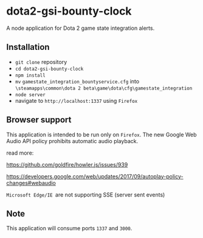 # dota2-gsi-bounty-clock

A node application for Dota 2 game state integration alerts.

## Installation

- `git clone` repository
- `cd dota2-gsi-bounty-clock`
- `npm install`
- `mv` `gamestate_integration_bountyservice.cfg` into `\steamapps\common\dota 2 beta\game\dota\cfg\gamestate_integration`
- `node server`
- navigate to `http://localhost:1337` using `Firefox`

## Browser support

This application is intended to be run only on `Firefox`. The new Google Web Audio API policy prohibits automatic audio playback.

read more:

https://github.com/goldfire/howler.js/issues/939

https://developers.google.com/web/updates/2017/09/autoplay-policy-changes#webaudio

`Microsoft Edge/IE `are not supporting SSE (server sent events) 

## Note

This application will consume ports `1337` and `3000`.
